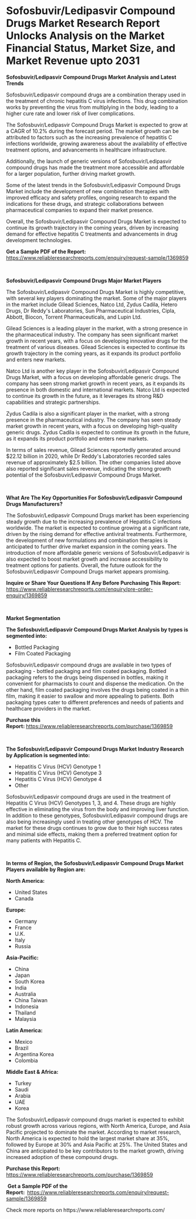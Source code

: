 <p><h1>Sofosbuvir/Ledipasvir Compound Drugs Market Research Report Unlocks Analysis on the Market Financial Status, Market Size, and Market Revenue upto 2031</h1></p><p><strong>Sofosbuvir/Ledipasvir Compound Drugs Market Analysis and Latest Trends</strong></p>
<p><p>Sofosbuvir/Ledipasvir compound drugs are a combination therapy used in the treatment of chronic hepatitis C virus infections. This drug combination works by preventing the virus from multiplying in the body, leading to a higher cure rate and lower risk of liver complications.</p><p>The Sofosbuvir/Ledipasvir Compound Drugs Market is expected to grow at a CAGR of 10.2% during the forecast period. The market growth can be attributed to factors such as the increasing prevalence of hepatitis C infections worldwide, growing awareness about the availability of effective treatment options, and advancements in healthcare infrastructure.</p><p>Additionally, the launch of generic versions of Sofosbuvir/Ledipasvir compound drugs has made the treatment more accessible and affordable for a larger population, further driving market growth.</p><p>Some of the latest trends in the Sofosbuvir/Ledipasvir Compound Drugs Market include the development of new combination therapies with improved efficacy and safety profiles, ongoing research to expand the indications for these drugs, and strategic collaborations between pharmaceutical companies to expand their market presence.</p><p>Overall, the Sofosbuvir/Ledipasvir Compound Drugs Market is expected to continue its growth trajectory in the coming years, driven by increasing demand for effective hepatitis C treatments and advancements in drug development technologies.</p></p>
<p><strong>Get a Sample PDF of the Report:&nbsp;</strong> <a href="https://www.reliableresearchreports.com/enquiry/request-sample/1369859">https://www.reliableresearchreports.com/enquiry/request-sample/1369859</a></p>
<p>&nbsp;</p>
<p><strong>Sofosbuvir/Ledipasvir Compound Drugs Major Market Players</strong></p>
<p><p>The Sofosbuvir/Ledipasvir Compound Drugs Market is highly competitive, with several key players dominating the market. Some of the major players in the market include Gilead Sciences, Natco Ltd, Zydus Cadila, Hetero Drugs, Dr Reddy's Laboratories, Sun Pharmaceutical Industries, Cipla, Abbott, Biocon, Torrent Pharmaceuticals, and Lupin Ltd.</p><p>Gilead Sciences is a leading player in the market, with a strong presence in the pharmaceutical industry. The company has seen significant market growth in recent years, with a focus on developing innovative drugs for the treatment of various diseases. Gilead Sciences is expected to continue its growth trajectory in the coming years, as it expands its product portfolio and enters new markets.</p><p>Natco Ltd is another key player in the Sofosbuvir/Ledipasvir Compound Drugs Market, with a focus on developing affordable generic drugs. The company has seen strong market growth in recent years, as it expands its presence in both domestic and international markets. Natco Ltd is expected to continue its growth in the future, as it leverages its strong R&D capabilities and strategic partnerships.</p><p>Zydus Cadila is also a significant player in the market, with a strong presence in the pharmaceutical industry. The company has seen steady market growth in recent years, with a focus on developing high-quality generic drugs. Zydus Cadila is expected to continue its growth in the future, as it expands its product portfolio and enters new markets.</p><p>In terms of sales revenue, Gilead Sciences reportedly generated around $22.12 billion in 2020, while Dr Reddy's Laboratories recorded sales revenue of approximately $2.5 billion. The other companies listed above also reported significant sales revenue, indicating the strong growth potential of the Sofosbuvir/Ledipasvir Compound Drugs Market.</p></p>
<p>&nbsp;</p>
<p><strong>What Are The Key Opportunities For Sofosbuvir/Ledipasvir Compound Drugs Manufacturers?</strong></p>
<p><p>The Sofosbuvir/Ledipasvir Compound Drugs market has been experiencing steady growth due to the increasing prevalence of Hepatitis C infections worldwide. The market is expected to continue growing at a significant rate, driven by the rising demand for effective antiviral treatments. Furthermore, the development of new formulations and combination therapies is anticipated to further drive market expansion in the coming years. The introduction of more affordable generic versions of Sofosbuvir/Ledipasvir is also expected to boost market growth and increase accessibility to treatment options for patients. Overall, the future outlook for the Sofosbuvir/Ledipasvir Compound Drugs market appears promising.</p></p>
<p><strong>Inquire or Share Your Questions If Any Before Purchasing This Report:</strong> <a href="https://www.reliableresearchreports.com/enquiry/pre-order-enquiry/1369859">https://www.reliableresearchreports.com/enquiry/pre-order-enquiry/1369859</a></p>
<p>&nbsp;</p>
<p><strong>Market Segmentation</strong></p>
<p><strong>The Sofosbuvir/Ledipasvir Compound Drugs Market Analysis by types is segmented into:</strong></p>
<p><ul><li>Bottled Packaging</li><li>Film Coated Packaging</li></ul></p>
<p><p>Sofosbuvir/Ledipasvir compound drugs are available in two types of packaging - bottled packaging and film coated packaging. Bottled packaging refers to the drugs being dispensed in bottles, making it convenient for pharmacists to count and dispense the medication. On the other hand, film coated packaging involves the drugs being coated in a thin film, making it easier to swallow and more appealing to patients. Both packaging types cater to different preferences and needs of patients and healthcare providers in the market.</p></p>
<p><strong>Purchase this Report:&nbsp;</strong><a href="https://www.reliableresearchreports.com/purchase/1369859">https://www.reliableresearchreports.com/purchase/1369859</a></p>
<p>&nbsp;</p>
<p><strong>The Sofosbuvir/Ledipasvir Compound Drugs Market Industry Research by Application is segmented into:</strong></p>
<p><ul><li>Hepatitis C Virus (HCV) Genotype 1</li><li>Hepatitis C Virus (HCV) Genotype 3</li><li>Hepatitis C Virus (HCV) Genotype 4</li><li>Other</li></ul></p>
<p><p>Sofosbuvir/Ledipasvir compound drugs are used in the treatment of Hepatitis C Virus (HCV) Genotypes 1, 3, and 4. These drugs are highly effective in eliminating the virus from the body and improving liver function. In addition to these genotypes, Sofosbuvir/Ledipasvir compound drugs are also being increasingly used in treating other genotypes of HCV. The market for these drugs continues to grow due to their high success rates and minimal side effects, making them a preferred treatment option for many patients with Hepatitis C.</p></p>
<p>&nbsp;</p>
<p><strong>In terms of Region, the Sofosbuvir/Ledipasvir Compound Drugs Market Players available by Region are:</strong></p>
<p>
    <p> <strong> North America: </strong>
        <ul>
            <li>United States</li>
            <li>Canada</li>
        </ul>
        </p> 
    <p> <strong> Europe: </strong>
        <ul>
            <li>Germany</li>
            <li>France</li>
            <li>U.K.</li>
            <li>Italy</li>
            <li>Russia</li>
        </ul>
        </p> 
    <p> <strong> Asia-Pacific: </strong>
        <ul>
            <li>China</li>
            <li>Japan</li>
            <li>South Korea</li>
            <li>India</li>
            <li>Australia</li>
            <li>China Taiwan</li>
            <li>Indonesia</li>
            <li>Thailand</li>
            <li>Malaysia</li>
        </ul>
        </p> 
    <p> <strong> Latin America: </strong>
        <ul>
            <li>Mexico</li>
            <li>Brazil</li>
            <li>Argentina Korea</li>
            <li>Colombia</li>
        </ul>
        </p> 
    <p> <strong> Middle East & Africa: </strong>
        <ul>
            <li>Turkey</li>
            <li>Saudi</li>
            <li>Arabia</li>
            <li>UAE</li>
            <li>Korea</li>
        </ul>
    </p>
    </p>
<p><p>The Sofosbuvir/Ledipasvir compound drugs market is expected to exhibit robust growth across various regions, with North America, Europe, and Asia Pacific projected to dominate the market. According to market research, North America is expected to hold the largest market share at 35%, followed by Europe at 30% and Asia Pacific at 25%. The United States and China are anticipated to be key contributors to the market growth, driving increased adoption of these compound drugs.</p></p>
<p><strong>Purchase this Report: </strong><a href="https://www.reliableresearchreports.com/purchase/1369859">https://www.reliableresearchreports.com/purchase/1369859</a></p>
<p>&nbsp;<strong>Get a Sample PDF of the Report:&nbsp;&nbsp;</strong><a href="https://www.reliableresearchreports.com/enquiry/request-sample/1369859">https://www.reliableresearchreports.com/enquiry/request-sample/1369859</a></p>
<p><strong></strong></p>
<p>Check more reports on https://www.reliableresearchreports.com/</p>